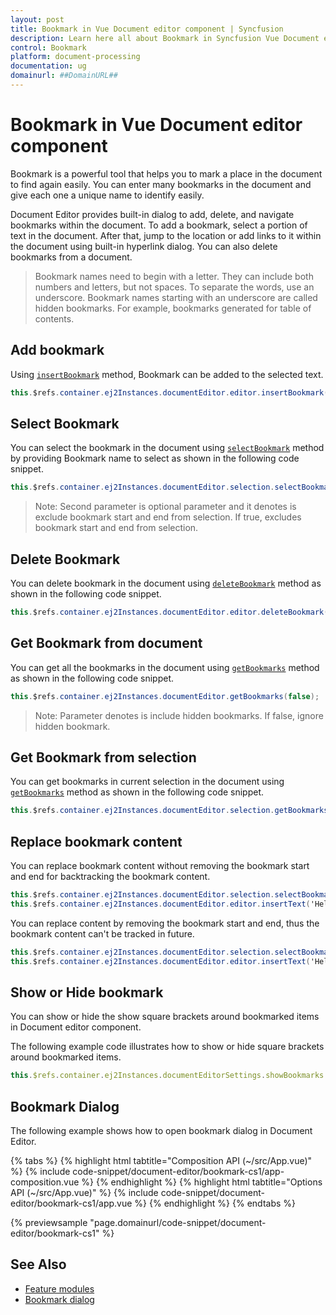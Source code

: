 ```yaml
---
layout: post
title: Bookmark in Vue Document editor component | Syncfusion
description: Learn here all about Bookmark in Syncfusion Vue Document editor component of Syncfusion Essential JS 2 and more.
control: Bookmark 
platform: document-processing
documentation: ug
domainurl: ##DomainURL##
---
```


# Bookmark in Vue Document editor component

Bookmark is a powerful tool that helps you to mark a place in the document to find again easily. You can enter many bookmarks in the document and give each one a unique name to identify easily.

Document Editor provides built-in dialog to add, delete, and navigate bookmarks within the document. To add a bookmark, select a portion of text in the document. After that, jump to the location or add links to it within the document using built-in hyperlink dialog. You can also delete bookmarks from a document.

>Bookmark names need to begin with a letter. They can include both numbers and letters, but not spaces. To separate the words, use an underscore.
>Bookmark names starting with an underscore are called hidden bookmarks. For example, bookmarks generated for table of contents.

## Add bookmark

Using [`insertBookmark`](https://ej2.syncfusion.com/vue/documentation/api/document-editor/editor#insertbookmark) method, Bookmark can be added to the selected text.

```c#
this.$refs.container.ej2Instances.documentEditor.editor.insertBookmark("Bookmark1");
```

## Select Bookmark

You can select the bookmark in the document using [`selectBookmark`](https://ej2.syncfusion.com/vue/documentation/api/document-editor/selection#selectbookmark) method by providing Bookmark name to select as shown in the following code snippet.

```c#
this.$refs.container.ej2Instances.documentEditor.selection.selectBookmark("Bookmark1", true)
```

>Note: Second parameter is optional parameter and it denotes is exclude bookmark start and end from selection. If true, excludes bookmark start and end from selection.

## Delete Bookmark

You can delete bookmark in the document using [`deleteBookmark`](https://ej2.syncfusion.com/vue/documentation/api/document-editor/editor#deletebookmark) method as shown in the following code snippet.

```c#
this.$refs.container.ej2Instances.documentEditor.editor.deleteBookmark("Bookmark1");
```

## Get Bookmark from document

You can get all the bookmarks in the document using [`getBookmarks`](https://ej2.syncfusion.com/vue/documentation/api/document-editor#getbookmarks) method as shown in the following code snippet.

```c#
this.$refs.container.ej2Instances.documentEditor.getBookmarks(false);
```

>Note: Parameter denotes is include hidden bookmarks. If false, ignore hidden bookmark.

## Get Bookmark from selection

You can get bookmarks in current selection in the document using [`getBookmarks`](https://ej2.syncfusion.com/vue/documentation/api/document-editor/selection#getbookmarks) method as shown in the following code snippet.

```csharp
this.$refs.container.ej2Instances.documentEditor.selection.getBookmarks(false);
```

## Replace bookmark content

You can replace bookmark content without removing the bookmark start and end for backtracking the bookmark content.

```csharp
this.$refs.container.ej2Instances.documentEditor.selection.selectBookmark("Bookmark1", true);
this.$refs.container.ej2Instances.documentEditor.editor.insertText('Hello World')
```

You can replace content by removing the bookmark start and end, thus the bookmark content can't be tracked in future.

```csharp
this.$refs.container.ej2Instances.documentEditor.selection.selectBookmark("Bookmark1");
this.$refs.container.ej2Instances.documentEditor.editor.insertText('Hello World')
```

## Show or Hide bookmark

You can show or hide the show square brackets around bookmarked items in Document editor component.

The following example code illustrates how to show or hide square brackets around bookmarked items.

```typescript
this.$refs.container.ej2Instances.documentEditorSettings.showBookmarks = true;
```

## Bookmark Dialog

The following example shows how to open bookmark dialog in Document Editor.

{% tabs %}
{% highlight html tabtitle="Composition API (~/src/App.vue)" %}
{% include code-snippet/document-editor/bookmark-cs1/app-composition.vue %}
{% endhighlight %}
{% highlight html tabtitle="Options API (~/src/App.vue)" %}
{% include code-snippet/document-editor/bookmark-cs1/app.vue %}
{% endhighlight %}
{% endtabs %}
        
{% previewsample "page.domainurl/code-snippet/document-editor/bookmark-cs1" %}

## See Also

* [Feature modules](../document-editor/feature-module)
* [Bookmark dialog](../document-editor/dialog#bookmark-dialog)
